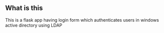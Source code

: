 What is this
---------------------------------------------------------

This is a flask app having login form which authenticates users in 
windows active directory using LDAP